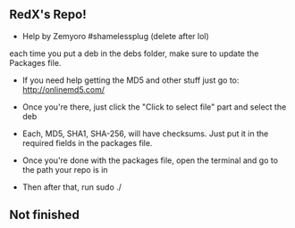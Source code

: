 ## RedX's Repo!
* Help by Zemyoro #shamelessplug (delete after lol)

each time you put a deb in the debs folder, make sure to update the Packages file.
* If you need help getting the MD5 and other stuff just go to: http://onlinemd5.com/
* Once you're there, just click the "Click to select file" part and select the deb
* Each, MD5, SHA1, SHA-256, will have checksums. Just put it in the required fields in
the packages file.

* Once you're done with the packages file, open the terminal and go to the path your repo is in
* Then after that, run sudo ./

## Not finished
